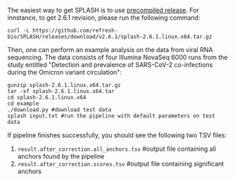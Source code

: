 The easiest way to get SPLASH is to use [precompiled release](https://github.com/refresh-bio/SPLASH/releases).
For innstance, to get 2.6.1 revision, please run the following command:
```
curl -L https://github.com/refresh-bio/SPLASH/releases/download/v2.6.1/splash-2.6.1.linux.x64.tar.gz
```

Then, one can perform an example analysis on the data from viral RNA sequencing. The data consists of four Illumina NovaSeq 6000 runs from the study entitled "Detection and prevalence of SARS-CoV-2 co-infections during the Omicron variant circulation": 
```
gunzip splash-2.6.1.linux.x64.tar.gz
tar -xf splash-2.6.1.linux.x64.tar
cd splash-2.6.1.linux.x64
cd example
./download.py #download test data
splash input.txt #run the pipeline with default parameters on test data
```

If pipeline finishes successfully, you should see the following two TSV files:
 1. `result.after_correction.all_anchors.tsv`  #output file containing all anchors found by the pipeline 
 2. `result.after_correction.scores.tsv`  #output file containing significant anchors
